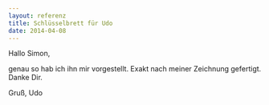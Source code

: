 ```yaml
---
layout: referenz
title: Schlüsselbrett für Udo
date: 2014-04-08
---
```


Hallo Simon,

genau so hab ich ihn mir vorgestellt. 
Exakt nach meiner Zeichnung gefertigt.
Danke Dir.

Gruß, Udo
